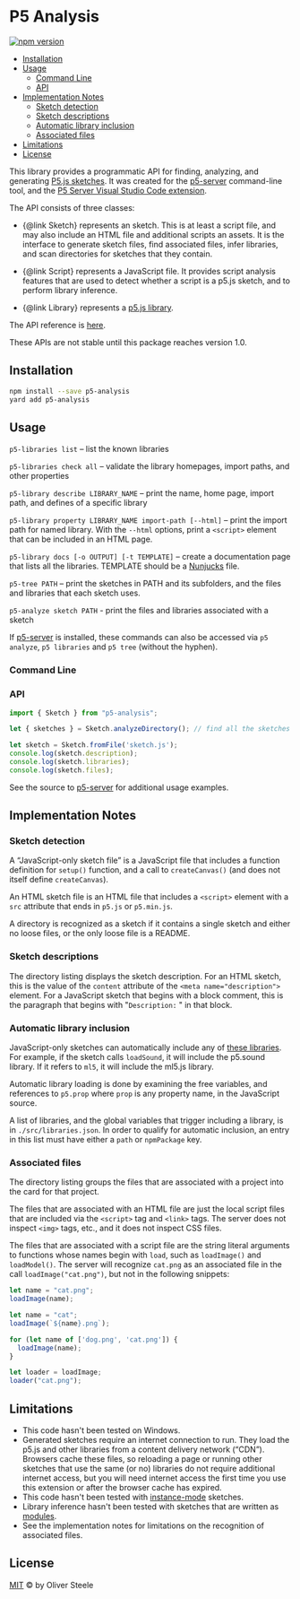 # P5 Analysis

[![npm version](https://badge.fury.io/js/p5-analysis.svg)](https://www.npmjs.com/package/p5-analysis)
<!-- [![CI workflow](https://github.com/osteele/p5-server/actions/workflows/ci.yml/badge.svg)](https://github.com/osteele/p5-server/actions/workflows/ci.yml) -->

- [Installation](#installation)
- [Usage](#usage)
  - [Command Line](#command-line)
  - [API](#api)
- [Implementation Notes](#implementation-notes)
  - [Sketch detection](#sketch-detection)
  - [Sketch descriptions](#sketch-descriptions)
  - [Automatic library inclusion](#automatic-library-inclusion)
  - [Associated files](#associated-files)
- [Limitations](#limitations)
- [License](#license)

This library provides a programmatic API for finding, analyzing, and generating
[P5.js sketches](https://p5js.org). It was created for the
[p5-server](https://github.com/osteele/p5-server#p5js-server) command-line tool,
and the [P5 Server Visual Studio Code
extension](https://github.com/osteele/vscode-p5server#readme).

The API consists of three classes:

- {@link Sketch} represents an sketch. This is at least a script file, and may
  also include an HTML file and additional scripts an  assets. It is the
  interface to generate sketch files, find associated files, infer libraries,
  and scan directories for sketches that they contain.

- {@link Script} represents a JavaScript file. It provides script analysis
  features that are used to detect whether a script is a p5.js sketch, and to
  perform library inference.

- {@link Library} represents a [p5.js library](https://p5js.org/libraries/).

The API reference is [here](https://osteele.github.io/p5-server/p5-analysis/).

These APIs are not stable until this package reaches version 1.0.

## Installation

```sh
npm install --save p5-analysis
yard add p5-analysis
```

## Usage

`p5-libraries list` – list the known libraries

`p5-libraries check all` – validate the library homepages, import paths, and
other properties

`p5-library describe LIBRARY_NAME` – print the name, home page, import path,
and defines of a specific library

`p5-library property LIBRARY_NAME import-path [--html]` – print the import path
for named library. With the `--html` options, print a `<script>` element that
can be included in an HTML page.

`p5-library docs [-o OUTPUT] [-t TEMPLATE]` – create a documentation page that
lists all the libraries. TEMPLATE should be a
[Nunjucks](https://mozilla.github.io/nunjucks/) file.

`p5-tree PATH` – print the sketches in PATH and its subfolders, and the files
 and libraries that each sketch uses.

`p5-analyze sketch PATH` - print the files and libraries associated with a
sketch

If [p5-server](https://osteele.github.io/p5-server/) is installed, these
commands can also be accessed via `p5 analyze`, `p5 libraries` and `p5 tree`
(without the hyphen).

### Command Line

### API

```js
import { Sketch } from "p5-analysis";

let { sketches } = Sketch.analyzeDirectory(); // find all the sketches in a directory

let sketch = Sketch.fromFile('sketch.js');
console.log(sketch.description);
console.log(sketch.libraries);
console.log(sketch.files);
```

See the source to [p5-server](https://github.com/osteele/p5-server)
for additional usage examples.

## Implementation Notes

### Sketch detection

A “JavaScript-only sketch file” is a JavaScript file that includes a function
definition for `setup()` function, and a call to `createCanvas()` (and does not
itself define `createCanvas`).

An HTML sketch file is an HTML file that includes a `<script>` element with a
`src` attribute that ends in `p5.js` or `p5.min.js`.

A directory is recognized as a sketch if it contains a single sketch and either
no loose files, or the only loose file is a README.

### Sketch descriptions

The directory listing displays the sketch description. For an HTML sketch, this
is the value of the `content` attribute of the `<meta name="description">`
element. For a JavaScript sketch that begins with a block comment, this is the
paragraph that begins with "`Description:` " in that block.

### Automatic library inclusion

JavaScript-only sketches can automatically include any of [these
 libraries](https://osteele.github.io/p5-server/p5-analysis/libraries). For
 example, if the sketch calls `loadSound`, it will include the p5.sound library.
 If it refers to `ml5`, it will include the ml5.js library.

Automatic library loading is done by examining the free variables, and
references to `p5.prop` where `prop` is any property name, in the JavaScript source.

A list of libraries, and the global variables that trigger including a library,
is in `./src/libraries.json`. In order to qualify for automatic inclusion, an
entry in this list must have either a `path` or `npmPackage` key.

### Associated files

The directory listing groups the files that are associated with a project into
the card for that project.

The files that are associated with an HTML file are just the local script files
that are included via the `<script>` tag and `<link>` tags. The server does not
inspect `<img>` tags,
etc., and it does not inspect CSS files.

The files that are associated with a script file are the string literal
arguments to functions whose names begin with `load`, such as `loadImage()` and
`loadModel()`. The server will recognize `cat.png` as an associated file in the
call `loadImage("cat.png")`, but not in the following snippets:

```js
let name = "cat.png";
loadImage(name);
```

```js
let name = "cat";
loadImage(`${name}.png`);
```

```js
for (let name of ['dog.png', 'cat.png']) {
  loadImage(name);
}
```

```js
let loader = loadImage;
loader("cat.png");
```

## Limitations

- This code hasn't been tested on Windows.
- Generated sketches require an internet connection to run. They load the p5.js
  and other libraries from a content delivery network (“CDN”). Browsers cache
  these files, so reloading a page or running other sketches that use the same
  (or no) libraries do not require additional internet access, but you will need
  internet access the first time you use this extension or after the browser
  cache has expired.
- This code hasn't been tested with
  [instance-mode](https://github.com/processing/p5.js/wiki/Global-and-instance-mode)
  sketches.
- Library inference hasn't been tested with sketches that are written as
  [modules](https://developer.mozilla.org/en-US/docs/Web/JavaScript/Guide/Modules).
- See the implementation notes for limitations on the recognition of associated
  files.

## License

[MIT](LICENSE) © by Oliver Steele
